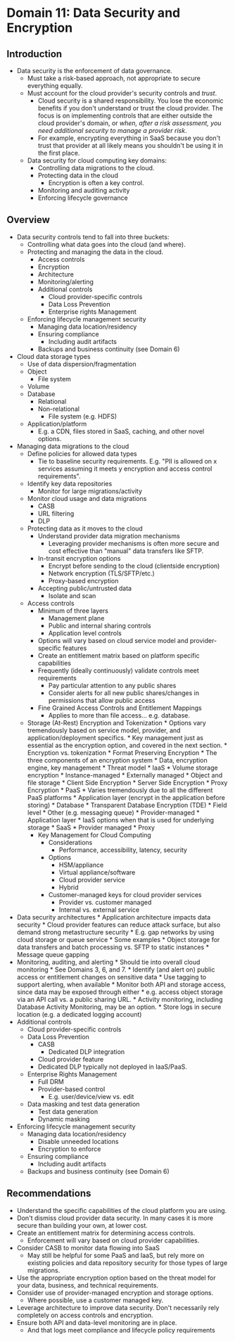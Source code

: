 # Domain 11: Data Security and Encryption

## Introduction

* Data security is the enforcement of data governance.
	* Must take a risk-based approach, not appropriate to secure everything equally. 
	* Must account for the cloud provider's security controls and *trust*. 
		* Cloud security is a shared responsibility. You lose the economic benefits if you don't understand or trust the cloud provider. The focus is on implementing controls that are either outside the cloud provider's domain, or *when, after a risk assessment, you need additional security to manage a provider risk*.
		* For example, encrypting everything in SaaS because you don't trust that provider at all likely means you shouldn't be using it in the first place.
	* Data security for cloud computing key domains:
		* Controlling data migrations to the cloud.
		* Protecting data in the cloud
			* Encryption is often a key control.
		* Monitoring and auditing activity
		* Enforcing lifecycle governance

## Overview 

* Data security controls tend to fall into three buckets:
	* Controlling what data goes into the cloud (and where).
	* Protecting and managing the data in the cloud.
		* Access controls
		* Encryption
		* Architecture
		* Monitoring/alerting
		* Additional controls
			* Cloud provider-specific controls
			* Data Loss Prevention
			* Enterprise rights Management
	* Enforcing lifecycle management security
		* Managing data location/residency
		* Ensuring compliance
			* Including audit artifacts
		* Backups and business continuity (see Domain 6)
* Cloud data storage types
	* Use of data dispersion/fragmentation
	* Object
		* File system
	* Volume
	* Database
		* Relational
		* Non-relational
			* File system (e.g. HDFS)
	* Application/platform
		* E.g. a CDN, files stored in SaaS, caching, and other novel options.
* Managing data migrations to the cloud
	* Define policies for allowed data types
		* Tie to baseline security requirements. E.g. "PII is allowed on x services assuming it meets y encryption and access control requirements".
	* Identify key data repositories
		* Monitor for large migrations/activity
	* Monitor cloud usage and data migrations
		* CASB
		* URL filtering
		* DLP
	* Protecting data as it moves to the cloud
		* Understand provider data migration mechanisms
			* Leveraging provider mechanisms is often more secure and cost effective than "manual" data transfers like SFTP.
		* In-transit encryption options
			* Encrypt before sending to the cloud (clientside encryption)
			* Network encryption (TLS/SFTP/etc.)
			* Proxy-based encryption
		* Accepting public/untrusted data
			* Isolate and scan
	* Access controls
		* Minimum of three layers
			* Management plane
			* Public and internal sharing controls
			* Application level controls
		* Options will vary based on cloud service model and provider-specific features
		* Create an entitlement matrix based on platform specific capabilities
		* Frequently (ideally continuously) validate controls meet requirements
			* Pay particular attention to any public shares
			* Consider alerts for all new public shares/changes in permissions that allow public access
		* Fine Grained Access Controls and Entitlement Mappings
			* Applies to more than file access... e.g. database.
	* Storage (At-Rest) Encryption and Tokenization
			* Options vary tremendously based on service model, provider, and application/deployment specifics.
				* Key management just as essential as the encryption option, and covered in the next section.
			* Encryption vs. tokenization
				* Format Preserving Encryption
			* The three components of an encryption system
				* Data, encryption engine, key management
				* Threat model
			* IaaS
				* Volume storage encryption
					* Instance-managed
					* Externally managed
				* Object and file storage
					* Client Side Encryption
					* Server Side Encryption
					* Proxy Encryption
			* PaaS
				* Varies tremendously due to all the different PaaS platforms
				* Application layer (encrypt in the application before storing)
				* Database
					* Transparent Database Encryption (TDE)
					* Field level
				* Other (e.g. messaging queue)
					* Provider-managed
					* Application layer
				* IaaS options when that is used for underlying storage
			* SaaS
				* Provider managed
				* Proxy
		* Key Management for Cloud Computing
			* Considerations
				* Performance, accessibility, latency, security
			* Options
				* HSM/appliance
				* Virtual appliance/software
				* Cloud provider service
				* Hybrid
			* Customer-managed keys for cloud provider services
				* Provider vs. customer managed
				* Internal vs. external service
* Data security architectures
		* Application architecture impacts data security
		* Cloud provider features can reduce attack surface, but also demand strong metastructure security
			* E.g. gap networks by using cloud storage or queue service
		* Some examples
			* Object storage for data transfers and batch processing vs. SFTP to static instances
			* Message queue gapping
* Monitoring, auditing, and alerting
		* Should tie into overall cloud monitoring
			* See Domains 3, 6, and 7.
		* Identify (and alert on) public access or entitlement changes on sensitive data
			* Use tagging to support alerting, when available
		* Monitor both API and storage access, since data may be exposed through either
			* e.g. access object storage via an API call vs. a public sharing URL.
		* Activity monitoring, including Database Activity Monitoring, may be an option.
		* Store logs in secure location (e.g. a dedicated logging account)
* Additional controls
	* Cloud provider-specific controls
	* Data Loss Prevention
		* CASB
			* Dedicated DLP integration
		* Cloud provider feature
		* Dedicated DLP typically not deployed in IaaS/PaaS.
	* Enterprise Rights Management
		* Full DRM
		* Provider-based control
			* E.g. user/device/view vs. edit
	* Data masking and test data generation
		* Test data generation
		* Dynamic masking
* Enforcing lifecycle management security
	* Managing data location/residency
		* Disable unneeded locations
		* Encryption to enforce
	* Ensuring compliance
		* Including audit artifacts
	* Backups and business continuity (see Domain 6)

## Recommendations

* Understand the specific capabilities of the cloud platform you are using.
* Don't dismiss cloud provider data security. In many cases it is more secure than building your own, at lower cost.
* Create an entitlement matrix for determining access controls.
	* Enforcement will vary based on cloud provider capabilities.
* Consider CASB to monitor data flowing into SaaS
	* May still be helpful for some PaaS and IaaS, but rely more on existing policies and data repository security for those types of large migrations.
* Use the appropriate encryption option based on the threat model for your data, business, and technical requirements.
* Consider use of provider-managed encryption and storage options.
	* Where possible, use a customer managed key.
* Leverage architecture to improve data security. Don't necessarily rely completely on access controls and encryption.
* Ensure both API and data-level monitoring are in place.
	* And that logs meet compliance and lifecycle policy requirements